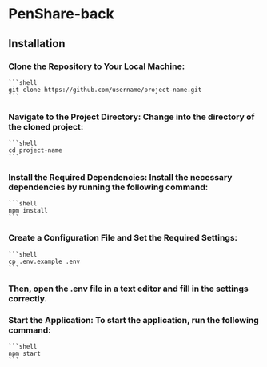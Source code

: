 # PenShare-back

## Installation

### Clone the Repository to Your Local Machine:
    ```shell
    git clone https://github.com/username/project-name.git
    ```

### Navigate to the Project Directory: Change into the directory of the cloned project:
    ```shell
    cd project-name
    ```

### Install the Required Dependencies: Install the necessary dependencies by running the following command:
    ```shell
    npm install
    ```

### Create a Configuration File and Set the Required Settings: 
    ```shell
    cp .env.example .env
    ```

### Then, open the .env file in a text editor and fill in the settings correctly.

### Start the Application: To start the application, run the following command:
    ```shell
    npm start
    ```
